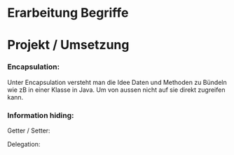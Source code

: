 # Erarbeitung Begriffe



# Projekt / Umsetzung

### Encapsulation:
Unter Encapsulation versteht man die Idee Daten und Methoden zu Bündeln wie zB in einer Klasse in Java. Um von aussen nicht auf sie direkt zugreifen kann.

### Information hiding:


Getter / Setter:

Delegation: 